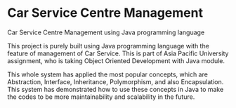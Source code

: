 # Car Service Centre Management
Car Service Centre Management using Java programming language

This project is purely built using Java programming language with the feature of management of Car Service. This is part of Asia Pacific University assignment, who is taking Object Oriented Development with Java module.

This whole system has applied the most popular concepts, which are Abstraction, Interface, Inheritance, Polymorphism, and also Encapsulation. This system has demonstrated how to use these concepts in Java to make the codes to be more maintainability and scalability in the future.
